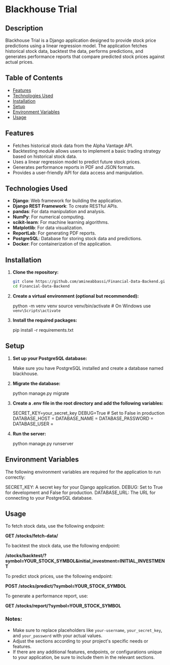 # Blackhouse Trial

## Description

Blackhouse Trial is a Django application designed to provide stock price predictions using a linear regression model. The application fetches historical stock data, backtest the data, performs predictions, and generates performance reports that compare predicted stock prices against actual prices.

## Table of Contents

- [Features](#features)
- [Technologies Used](#technologies-used)
- [Installation](#installation)
- [Setup](#setup)
- [Environment Variables](#environment-variables)
- [Usage](#usage)


## Features

- Fetches historical stock data from the Alpha Vantage API.
- Backtesting module allows users to implement a basic trading strategy based on historical stock data.
- Uses a linear regression model to predict future stock prices.
- Generates performance reports in PDF and JSON formats.
- Provides a user-friendly API for data access and manipulation.

## Technologies Used

- **Django**: Web framework for building the application.
- **Django REST Framework**: To create RESTful APIs.
- **pandas**: For data manipulation and analysis.
- **NumPy**: For numerical computing.
- **scikit-learn**: For machine learning algorithms.
- **Matplotlib**: For data visualization.
- **ReportLab**: For generating PDF reports.
- **PostgreSQL**: Database for storing stock data and predictions.
- **Docker**: For containerization of the application.

## Installation

1. **Clone the repository:**

   ```bash
   git clone https://github.com/amineabbassi/Financial-Data-Backend.git
   cd Financial-Data-Backend

2. **Create a virtual environment (optional but recommended):**

   python -m venv venv
   source venv/bin/activate  # On Windows use `venv\Scripts\activate`

3. **Install the required packages:**

   pip install -r requirements.txt

## Setup


1. **Set up your PostgreSQL database:**

    Make sure you have PostgreSQL installed and create a database named blackhouse.

2. **Migrate the database:**

    python manage.py migrate

3. **Create a .env file in the root directory and add the following variables:**

    SECRET_KEY=your_secret_key
    DEBUG=True  # Set to False in production
    DATABASE_HOST = 
    DATABASE_NAME = 
    DATABASE_PASSWORD = 
    DATABASE_USER = 

4. **Run the server:**

    python manage.py runserver

## Environment Variables

The following environment variables are required for the application to run correctly:

SECRET_KEY: A secret key for your Django application.
DEBUG: Set to True for development and False for production.
DATABASE_URL: The URL for connecting to your PostgreSQL database.

## Usage

To fetch stock data, use the following endpoint:
  
   **GET /stocks/fetch-data/**

To backtest the stock data, use the following endpoint:

   **/stocks/backtest/?symbol=YOUR_STOCK_SYMBOL&initial_investment=INITIAL_INVESTMENT**

To predict stock prices, use the following endpoint:

   **POST /stocks/predict/?symbol=YOUR_STOCK_SYMBOL**

To generate a performance report, use:

   **GET /stocks/report/?symbol=YOUR_STOCK_SYMBOL**



### Notes:
- Make sure to replace placeholders like `your-username`, `your_secret_key`, and `your_password` with your actual values.
- Adjust the sections according to your project's specific needs or features.
- If there are any additional features, endpoints, or configurations unique to your application, be sure to include them in the relevant sections.


